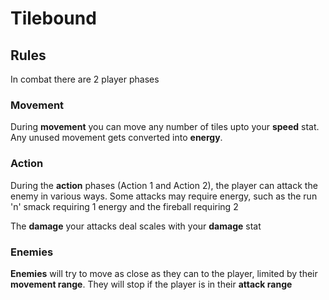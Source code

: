 # Tilebound

## Rules
In combat there are 2 player phases

### Movement
During **movement** you can move any number of tiles upto your **speed** stat. Any unused movement gets converted into **energy**.

### Action
During the **action** phases (Action 1 and Action 2), the player can attack the enemy in various ways. Some attacks may require energy, such as the run 'n' smack requiring 1 energy and the fireball requiring 2

The **damage** your attacks deal scales with your **damage** stat

### Enemies
**Enemies** will try to move as close as they can to the player, limited by their **movement range**. They will stop if the player is in their **attack range**